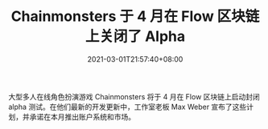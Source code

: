 ﻿---
title: "Chainmonsters 于 4 月在 Flow 区块链上关闭了 Alpha"
date: 2021-03-01T21:57:40+08:00
lastmod: 2021-03-01T16:45:40+08:00
draft: false
authors: ["Gaiety"]
description: "大型多人在线角色扮演游戏 Chainmonsters 将于 4 月在 Flow 区块链上启动封闭 alpha 测试。在他们最新的开发更新中，工作室老板 Max Weber 宣布了这些计划，并承诺在本月推出账户系统和市场。"
featuredImage: "chainmonsters-closed-alpha-in-april-on-flow-blockchain.png"
tags: ["MMORPG","MMORPG","Play to Earn"]
categories: ["news"]
news: ["MMORPG"]
weight: 
lightgallery: true
pinned: false
recommend: false
recommend1: false
---

大型多人在线角色扮演游戏 Chainmonsters 将于 4 月在 Flow 区块链上启动封闭 alpha 测试。在他们最新的开发更新中，工作室老板 Max Weber 宣布了这些计划，并承诺在本月推出账户系统和市场。

<!--more-->

